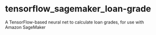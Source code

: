 # tensorflow_sagemaker_loan-grade
A TensorFlow-based neural net to calculate loan grades, for use with Amazon SageMaker
